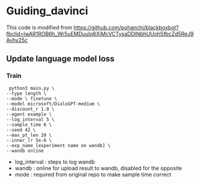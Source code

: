 # Guiding_davinci
This code is modified from https://github.com/pohanchi/blackboxbot?fbclid=IwAR1ROB6h_Wr5uEMDuulq6XjMcVCTysaDDlNbhUUoh5fbcZd5ReJ9Avhy25c



## Update language model loss

### Train
<pre><code> python3 main.py \
--type length \
--mode \ finetune \
--model microsoft/DialoGPT-medium \
--discount_r 1.0 \
--agent example \
--log_interval 5 \
--sample_time 6 \
--seed 42 \
--max_pt_len 20 \
--inner_lr 5e-6 \
--exp_name [experiment name on wandb] \
--wandb online
</code></pre> 

* log_interval : steps to log wandb
* wandb : online for upload result to wandb, disabled for the opposite
* mode : required from original repo to make sample time correct
